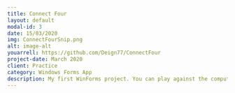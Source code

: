 ```yaml
---
title: Connect Four
layout: default
modal-id: 3
date: 15/03/2020
img: ConnectFourSnip.png
alt: image-alt
youarrell: https://github.com/Deign77/ConnectFour
project-date: March 2020
client: Practice	
category: Windows Forms App
description: My first WinForms project. You can play against the computer or another player or watch the computer play against itself. 
---
```

